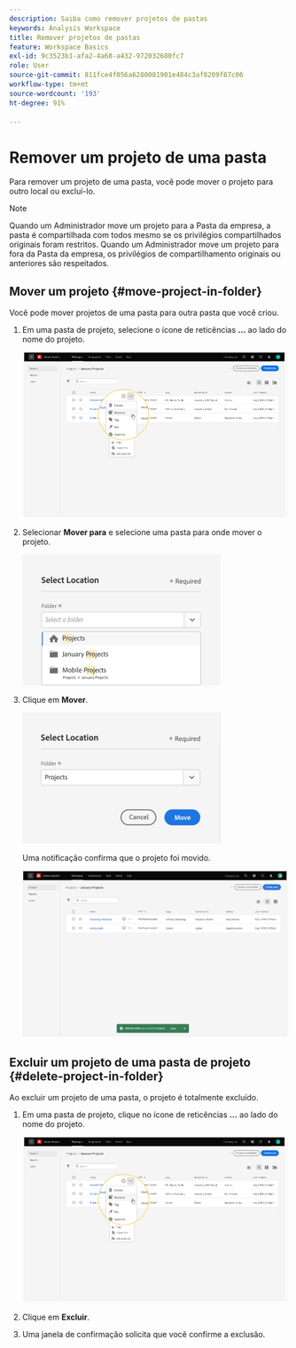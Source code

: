 ```yaml
---
description: Saiba como remover projetos de pastas
keywords: Analysis Workspace
title: Remover projetos de pastas
feature: Workspace Basics
exl-id: 9c3523b1-afa2-4a68-a432-972032680fc7
role: User
source-git-commit: 811fce4f056a6280081901e484c3af8209f87c06
workflow-type: tm+mt
source-wordcount: '193'
ht-degree: 91%

---
```


# Remover um projeto de uma pasta

Para remover um projeto de uma pasta, você pode mover o projeto para outro local ou excluí-lo.

>[!NOTE]
>
>Quando um Administrador move um projeto para a Pasta da empresa, a pasta é compartilhada com todos mesmo se os privilégios compartilhados originais foram restritos. Quando um Administrador move um projeto para fora da Pasta da empresa, os privilégios de compartilhamento originais ou anteriores são respeitados.

## Mover um projeto {#move-project-in-folder}

Você pode mover projetos de uma pasta para outra pasta que você criou.

1. Em uma pasta de projeto, selecione o ícone de reticências **...** ao lado do nome do projeto.

   ![As opções de reticências.](/help/analysis-workspace/build-workspace-project/assets/move1.png)

1. Selecionar **Mover para** e selecione uma pasta para onde mover o projeto.

   ![A janela Selecionar Local.](/help/analysis-workspace/build-workspace-project/assets/move-select-location.png)

1. Clique em **Mover**.

   ![Clique em Mover.](/help/analysis-workspace/build-workspace-project/assets/move-click-move.png)

   Uma notificação confirma que o projeto foi movido.

   ![A janela de confirmação de movimentação. ](/help/analysis-workspace/build-workspace-project/assets/move-project-moved.png)

## Excluir um projeto de uma pasta de projeto {#delete-project-in-folder}

Ao excluir um projeto de uma pasta, o projeto é totalmente excluído.

1. Em uma pasta de projeto, clique no ícone de reticências **...** ao lado do nome do projeto.

   ![As opções de reticências.](/help/analysis-workspace/build-workspace-project/assets/move1.png)

1. Clique em **Excluir**.

1. Uma janela de confirmação solicita que você confirme a exclusão.
